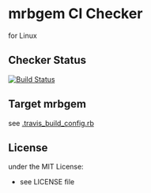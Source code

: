 # mrbgem CI Checker

for Linux

## Checker Status

[![Build Status](https://travis-ci.org/matsumoto-r/mrbgem_test_ci.svg?branch=master)](https://travis-ci.org/matsumoto-r/mrbgem_test_ci)

## Target mrbgem

see [.travis_build_config.rb](https://github.com/matsumoto-r/mrbgem_test_ci/blob/master/.travis_build_config.rb)

## License
under the MIT License:
- see LICENSE file
